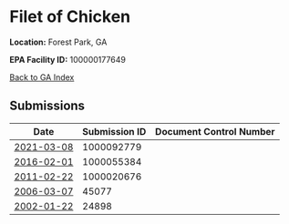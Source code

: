 # Filet of Chicken

**Location:** Forest Park, GA

**EPA Facility ID:** 100000177649

[Back to GA Index](../../index.md)

## Submissions

| Date | Submission ID | Document Control Number |
|------|--------------|-------------------------|
| [2021-03-08](submissions/1000092779.md) | 1000092779 |  |
| [2016-02-01](submissions/1000055384.md) | 1000055384 |  |
| [2011-02-22](submissions/1000020676.md) | 1000020676 |  |
| [2006-03-07](submissions/45077.md) | 45077 |  |
| [2002-01-22](submissions/24898.md) | 24898 |  |
